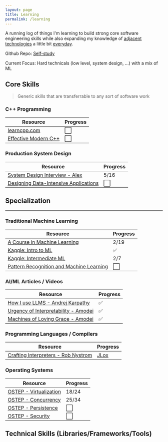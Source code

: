 ```yaml
---
layout: page
title: Learning
permalink: /learning
---
```


A running log of things I'm learning to build strong core software engineering skills while also expanding my knowledge of [adjacent technologies](http://www.effectiveengineer.com/blog/master-adjacent-disciplines) a little bit [everyday](https://jamesclear.com/continuous-improvement).

Github Repo: [Self-study](https://github.com/philippark/self-study)

Current Focus: Hard technicals (low level, system design, ...) with a mix of ML

## Core Skills

> Generic skills that are transferrable to any sort of software work

### C++ Programming

|Resource|Progress|
|---|---|
|[learncpp.com](https://www.learncpp.com/)|⬜|
|[Effective Modern C++](https://ananyapam7.github.io/resources/C++/Scott_Meyers_Effective_Modern_C++.pdf)|⬜|

<!--
### Linux & Command Line

|Resource|Progress|
|---|---|
-->

### Production System Design

|Resource|Progress|
|---|---|
|[System Design Interview - Alex](https://bytes.usc.edu/~saty/courses/docs/data/SystemDesignInterview.pdf)|5/16|
|[Designing Data-Intensive Applications](https://unidel.edu.ng/focelibrary/books/Designing%20Data-Intensive%20Applications%20The%20Big%20Ideas%20Behind%20Reliable,%20Scalable,%20and%20Maintainable%20Systems%20by%20Martin%20Kleppmann%20(z-lib.org).pdf)|⬜|


<!--
### Maths
	
|Resource|Progress|
|---|---|
-->

## Specialization
<hr>

### Traditional Machine Learning

|Resource|Progress|
|---|---|
|[A Course in Machine Learning](http://ciml.info/)|2/19|
|[Kaggle: Intro to ML](https://www.kaggle.com/learn/intro-to-machine-learning)|✅|
|[Kaggle: Intermediate ML](https://www.kaggle.com/learn/intro-to-machine-learning)|2/7|
|[Pattern Recognition and Machine Learning](https://www.microsoft.com/en-us/research/wp-content/uploads/2006/01/Bishop-Pattern-Recognition-and-Machine-Learning-2006.pdf)|⬜|

### AI/ML Articles / Videos

|Resource|Progress|
|---|---|
|[How I use LLMS - Andrej Karpathy](https://www.youtube.com/watch?v=EWvNQjAaOHw&t=1097s)|✅|
|[Urgency of Interpretability - Amodei](https://www.darioamodei.com/post/the-urgency-of-interpretability)|✅|
|[Machines of Loving Grace - Amodei](https://www.darioamodei.com/essay/machines-of-loving-grace)|✅|

### Programming Languages / Compilers

|Resource|Progress|
|---|---|
|[Crafting Interpreters - Rob Nystrom]()|[JLox](https://github.com/philippark/jlox)|

### Operating Systems

|Resource|Progress|
|---|---|
|[OSTEP - Virtualization](https://pages.cs.wisc.edu/~remzi/OSTEP/)|18/24|
|[OSTEP - Concurrency](https://pages.cs.wisc.edu/~remzi/OSTEP/)|25/34|
|[OSTEP - Persistence](https://pages.cs.wisc.edu/~remzi/OSTEP/)|⬜|
|[OSTEP - Security](https://pages.cs.wisc.edu/~remzi/OSTEP/)|⬜|


## Technical Skills (Libraries/Frameworks/Tools)
